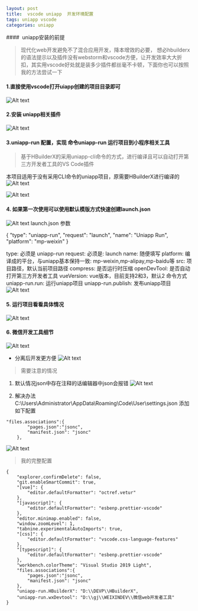 ```yaml
layout: post
title:  vscode uniapp  开发环境配置
tags: uniapp vscode
categories: uniapp
```
####  uniapp安装的前提 
>现代化web开发避免不了混合应用开发，降本增效的必要， 想必hbuilderx的语法提示以及插件没有webstorm和vscode方便，让开发效率大大折扣，其实用vscode好处就是装多少插件都丝毫不卡顿，下面你也可以按照我的方法尝试一下
>
 


#### 1.直接使用vscode打开uiapp创建的项目目录即可
![Alt text](./2024-05-16/image-2.png)

#### 2.安装 uniapp相关插件
![Alt text](./2024-05-16/image.png)


#### 3.uniapp-run 配置，实现 命令uniapp-run 运行项目到小程序相关工具
>基于HBuilderX的采用uniapp-cli命令的方式，进行编译且可以自动打开第三方开发者工具的VS Code插件

本项目适用于没有采用CLI命令的uniapp项目，原需要HBuilderX进行编译的
![Alt text](./2024-05-16/image-1.png)


 ![Alt text](./2024-05-16/image-3.png)



#### 4. 如果第一次使用可以使用默认模版方式快速创建launch.json
![Alt text](./2024-05-16/image-4.png)
launch.json 参数

{
    "type": "uniapp-run",
    "request": "launch",
    "name": "Uniapp Run",
    "platform": "mp-weixin"
}

type: 必须是 uniapp-run
request: 必须是: launch
name: 随便填写
platform: 编译成的平台，与uniapp基本保持一致: mp-weixin,mp-alipay,mp-baidu等
src: 项目路径，默认当前项目路径
compress: 是否运行时压缩
openDevTool: 是否自动打开第三方开发者工具
vueVersion: vue版本，目前支持2和3，默认2
命令方式
uniapp-run.run: 运行uniapp项目
uniapp-run.publish: 发布uniapp项目
![Alt text](./2024-05-16/image-5.png)


#### 5. 运行项目看看具体情况
![Alt text](./2024-05-16/image-6.png)



#### 6. 微信开发工具细节 
![Alt text](./2024-05-16/image-9.png)
* 分离后开发更方便 
![Alt text](./2024-05-16/image-10.png)


>   需要注意的情况
1. 默认情况json中存在注释的话编辑器中json会报错
![Alt text](./2024-05-16/image-8.png)

2. 解决办法C:\Users\Administrator\AppData\Roaming\Code\User\settings.json
添加如下配置
```
"files.associations":{
        "pages.json":"jsonc",
        "manifest.json": "jsonc"
    },
```
![Alt text](./2024-05-16/image-7.png)

> 我的完整配置
```
{
    "explorer.confirmDelete": false,
    "git.enableSmartCommit": true,
    "[vue]": {
        "editor.defaultFormatter": "octref.vetur"
    },
    "[javascript]": {
        "editor.defaultFormatter": "esbenp.prettier-vscode"
    },
    "editor.minimap.enabled": false,
    "window.zoomLevel": 1,
    "tabnine.experimentalAutoImports": true,
    "[css]": {
        "editor.defaultFormatter": "vscode.css-language-features"
    },
    "[typescript]": {
        "editor.defaultFormatter": "esbenp.prettier-vscode"
    },
    "workbench.colorTheme": "Visual Studio 2019 Light",
	"files.associations":{
        "pages.json":"jsonc",
        "manifest.json": "jsonc"
    },
    "uniapp-run.HBuilderX": "D:\\DEVP\\HBuilderX",
    "uniapp-run.wxDevtool": "D:\\gj\\WEIXINDEV\\微信web开发者工具"
}
```